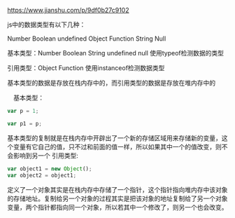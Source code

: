  https://www.jianshu.com/p/9df0b27c9102 

js中的数据类型有以下几种：

Number   Boolean   undefined     Object   Function    String  Null

基本类型：Number Boolean  String  undefined null           使用typeof检测数据的类型

引用类型：Object  Function        使用instanceof检测数据类型

基本类型的数据是存放在栈内存中的，而引用类型的数据是存放在堆内存中的

　基本类型：
```js
var p = 1;

var p1 = p;
```
基本类型的复制就是在栈内存中开辟出了一个新的存储区域用来存储新的变量，这个变量有它自己的值，只不过和前面的值一样，所以如果其中一个的值改变，则不会影响到另一个
引用类型:

```js
var object1 = new Object();
var object2 = object1;
```
定义了一个对象其实是在栈内存中存储了一个指针，这个指针指向堆内存中该对象的存储地址。复制给另一个对象的过程其实是把该对象的地址复制给了另一个对象变量，两个指针都指向同一个对象，所以若其中一个修改了，则另一个也会改变。